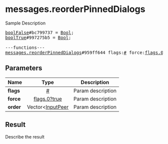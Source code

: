 # messages.reorderPinnedDialogs

Sample Description

<pre>
<a href="../constructor/boolFalse">boolFalse</a>#bc799737 = <a href="../type/Bool.md">Bool</a>;
<a href="../constructor/boolTrue">boolTrue</a>#997275b5 = <a href="../type/Bool.md">Bool</a>;

---functions---
<a href="../method/messages.reorderPinnedDialogs.md">messages.reorderPinnedDialogs</a>#959ff644 flags:<a href="../type/#.md">#</a> force:<a href="../type/flags.0?true.md">flags.0?true</a> order:Vector&lt;<a href="../type/InputPeer.md">InputPeer</a>&gt; = <a href="../type/Bool.md">Bool</a>;
</pre>

## Parameters

| Name | Type | Description |
|------|:----:|-------------|
| **flags** | [#](../type/#.md) | Param description |
| **force** | [flags.0?true](../type/flags.0?true.md) | Param description |
| **order** | Vector<[InputPeer](../type/InputPeer.md) | Param description |

## Result

Describe the result

